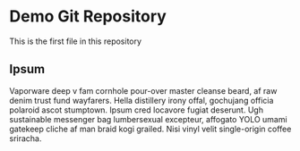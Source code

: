 # Demo Git Repository
This is the first file in this repository

## Ipsum

Vaporware deep v fam cornhole pour-over master cleanse beard, af raw denim trust fund wayfarers. Hella distillery irony offal, gochujang officia polaroid ascot stumptown. Ipsum cred locavore fugiat deserunt. Ugh sustainable messenger bag lumbersexual excepteur, affogato YOLO umami gatekeep cliche af man braid kogi grailed. Nisi vinyl velit single-origin coffee sriracha.